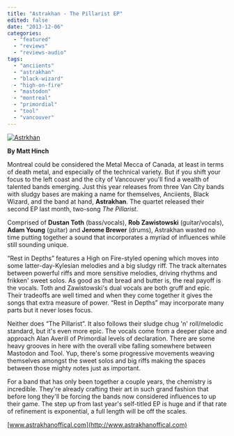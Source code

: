 ```yaml
---
title: "Astrakhan - The Pillarist EP"
edited: false
date: "2013-12-06"
categories:
  - "featured"
  - "reviews"
  - "reviews-audio"
tags:
  - "anciients"
  - "astrakhan"
  - "black-wizard"
  - "high-on-fire"
  - "mastodon"
  - "montreal"
  - "primordial"
  - "tool"
  - "vancouver"
---
```


[![Astrkhan](http://www.hellbound.ca/wp-content/uploads/2013/12/Astrkhan.jpg)](http://www.hellbound.ca/wp-content/uploads/2013/12/Astrkhan.jpg)

**By Matt Hinch**

Montreal could be considered the Metal Mecca of Canada, at least in terms of death metal, and especially of the technical variety. But if you shift your focus to the left coast and the city of Vancouver you'll find a wealth of talented bands emerging. Just this year releases from three Van City bands with sludgy bases are making a name for themselves, Anciients, Black Wizard, and the band at hand, **Astrakhan**. The quartet released their second EP last month, two-song _The Pillarist_.

Comprised of **Dustan Toth** (bass/vocals), **Rob Zawistowski** (guitar/vocals), **Adam Young** (guitar) and **Jerome Brewer** (drums), Astrakhan wasted no time putting together a sound that incorporates a myriad of influences while still sounding unique.

“Rest in Depths” features a High on Fire-styled opening which moves into some latter-day-Kylesian melodies and a big sludgy riff. The track alternates between powerful riffs and more sensitive melodies, driving rhythms and frikken' sweet solos. As good as that bread and butter is, the real payoff is the vocals. Toth and Zawistowski's dual vocals are both gruff and epic. Their tradeoffs are well timed and when they come together it gives the songs that extra measure of power. “Rest in Depths” may incorporate many parts but it never loses focus.

Neither does “The Pillarist”. It also follows their sludge chug 'n' roll/melodic standard, but it's even more epic. The vocals come from a deeper place and approach Alan Averill of Primordial levels of declaration. There are some heavy grooves in here with the overall vibe falling somewhere between Mastodon and Tool. Yup, there's some progressive movements weaving themselves amongst the sweet solos and big riffs making the spaces between those mighty notes just as important.

For a band that has only been together a couple years, the chemistry is incredible. They're already crafting their art in such grand fashion that before long they'll be forcing the bands now considered influences to up their game. The step up from last year's self-titled EP is huge and if that rate of refinement is exponential, a full length will be off the scales.

[www.astrakhanoffical.com](http://www.astrakhanoffical.com)
